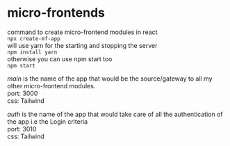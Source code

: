 # micro-frontends
command to create micro-frontend modules in react  
`npx create-mf-app`  
will use yarn for the starting and stopping the server  
`npm install yarn`  
otherwise you can use npm start too  
`npm start`

_main_ is the name of the app that would be the source/gateway to all my other micro-frontend modules.  
 port: 3000  
 css: Tailwind  
  
 _auth_ is the name of the app that would take care of all the authentication of the app i.e the Login criteria  
 port: 3010  
 css: Tailwind  

